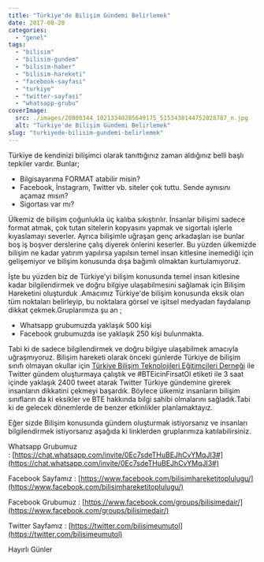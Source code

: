 ```yaml
---
title: "Türkiye'de Bilişim Gündemi Belirlemek"
date: 2017-08-20
categories: 
  - "genel"
tags: 
  - "bilisim"
  - "bilisim-gundem"
  - "bilisim-haber"
  - "bilisim-hareketi"
  - "facebook-sayfasi"
  - "turkiye"
  - "twitter-sayfasi"
  - "whatsapp-grubu"
coverImage:
  src: ./images/20800344_10213340285649175_5153438144752028787_n.jpg
  alt: "Türkiye'de Bilişim Gündemi Belirlemek"
slug: "turkiyede-bilisim-gundemi-belirlemek"
---
```


Türkiye de kendinizi bilişimci olarak tanıttığınız zaman aldığınız belli başlı tepkiler vardır. Bunlar;<!--more-->

- Bilgisayarıma FORMAT atabilir misin?
- Facebook, İnstagram, Twitter vb. siteler çok tuttu. Sende aynısını açamaz mısın?
- Sigortası var mı?

Ülkemiz de bilişim çoğunlukla üç kalıba sıkıştırılır. İnsanlar bilişimi sadece format atmak, çok tutan sitelerin kopyasını yapmak ve sigortalı işlerle kıyaslamayı severler. Ayrıca bilişimle uğraşan genç arkadaşları ise bunlar boş iş boşver derslerine çalış diyerek önlerini keserler. Bu yüzden ülkemizde bilişim ne kadar yatırım yapılırsa yapılsın temel insan kitlesine inemediği için gelişemiyor ve bilişim konusunda dışa bağımlı olmaktan kurtulamıyoruz.

İşte bu yüzden biz de Türkiye'yi bilişim konusunda temel insan kitlesine kadar bilgilendirmek ve doğru bilgiye ulaşabilmesini sağlamak için Bilişim Hareketini oluşturduk .Amacımız Türkiye'de bilişim konusunda eksik olan tüm noktaları belirleyip, bu noktalara görsel ve işitsel medyadan faydalanıp dikkat çekmek.Gruplarımıza şu an ;

- Whatsapp grubumuzda yaklaşık 500 kişi
- Facebook grubumuzda ise yaklaşık 250 kişi bulunmakta.

Tabi ki de sadece bilgilendirmek ve doğru bilgiye ulaşabilmek amacıyla uğraşmıyoruz. Bilişim hareketi olarak önceki günlerde Türkiye de bilişim sınıfı olmayan okullar için [Türkiye Bilişim Teknolojileri Eğitimcileri Derneği](http://bte.org.tr/) ile Twitter gündem oluşturmaya çalıştık ve #BTEicinFirsatOl etiketi ile 3 saat içinde yaklaşık 2400 tweet atarak Twitter Türkiye gündemine girerek insanların dikkatini çekmeyi başardık. Böylece ülkemiz insanların bilişim sınıfların da ki eksikler ve BTE hakkında bilgi sahibi olmalarını sağladık.Tabi ki de gelecek dönemlerde de benzer etkinlikler planlamaktayız.

Eğer sizde Bilişim konusunda gündem oluşturmak istiyorsanız ve insanları bilgilendirmek istiyorsanız aşağıda ki linklerden gruplarımıza katılabilirsiniz.

Whatsapp Grubumuz : [https://chat.whatsapp.com/invite/0Ec7sdeTHuBEJhCvYMqJI3#](https://chat.whatsapp.com/invite/0Ec7sdeTHuBEJhCvYMqJI3#)

Facebook Sayfamız : [https://www.facebook.com/bilisimhareketitoplulugu/](https://www.facebook.com/bilisimhareketitoplulugu/)

Facebook Grubumuz : [https://www.facebook.com/groups/bilisimedair/](https://www.facebook.com/groups/bilisimedair/)

Twitter Sayfamız : [https://twitter.com/bilisimeumutol](https://twitter.com/bilisimeumutol)

Hayırlı Günler
